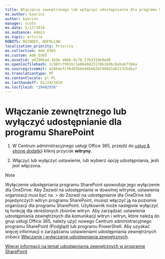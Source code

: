 ```yaml
---
title: Włączanie zewnętrznego lub wyłączyć udostępnianie dla programu SharePoint
ms.author: kaarins
author: kaarins
manager: scotv
ms.date: 5/17/2018
ms.audience: Admin
ms.topic: article
ROBOTS: NOINDEX, NOFOLLOW
localization_priority: Priority
ms.collection: Adm_O365
ms.custom: Adm_O365
ms.assetid: ad290ba4-169e-4866-9c78-2763319e9ed0
ms.openlocfilehash: 1c98fcf991bc1e8648d23178b169bc6aba67784a
ms.sourcegitcommit: e2864efcfb493b6e46b662b746661a61232bdba7
ms.translationtype: MT
ms.contentlocale: pl-PL
ms.lasthandoff: 01/24/2019
ms.locfileid: "29482936"
---
```

# <a name="turn-external-sharing-on-or-off-for-sharepoint"></a>Włączanie zewnętrznego lub wyłączyć udostępnianie dla programu SharePoint

1. W Centrum administracyjnego usługi Office 365, przejdź do [usług &amp; stronę dodatki](https://portal.office.com/adminportal/home#/Settings/ServicesAndAddIns)i kliknij przycisk **witryny**.
    
2. Włączyć lub wyłączyć ustawienie, lub wybierz opcję udostępniania, jeśli jest włączona.
    
> [!NOTE]
> Wyłączenie udostępniania programu SharePoint spowoduje jego wyłączenie dla OneDrive. Aby Zezwól na udostępnianie w dowolnej witrynie, ustawienia organizacji musi być na. > do Zezwól na udostępnianie dla OneDrive lub pojedynczych witryn programu SharePoint, musisz włączyć ją na poziomie organizacji dla programu SharePoint. Użytkownik może następnie wyłączyć tę funkcję dla określonych zbiorów witryn. Aby zarządzać ustawienia udostępniania zewnętrznych dla komunikacji witryn i witryn, które należą do grup usługi Office 365, należy użyć nowego Centrum administracyjnego programu SharePoint (Podgląd) lub programu PowerShell. Aby uzyskać więcej informacji o zarządzaniu ustawieniami udostępniania zewnętrznych zobacz [Włączanie i wyłączanie udostępniania zewnętrznych](https://go.microsoft.com/fwlink/?linkid=866426). 
  
[Więcej informacji na temat udostępniania zewnętrznych w programie SharePoint](https://go.microsoft.com/fwlink/?linkid=734908)
  

